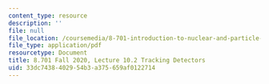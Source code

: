 ```yaml
---
content_type: resource
description: ''
file: null
file_location: /coursemedia/8-701-introduction-to-nuclear-and-particle-physics-fall-2020/33dc7438402954b3a375659af0122714_MIT8_701f20_lec10.2.pdf
file_type: application/pdf
resourcetype: Document
title: 8.701 Fall 2020, Lecture 10.2 Tracking Detectors
uid: 33dc7438-4029-54b3-a375-659af0122714
---
```

